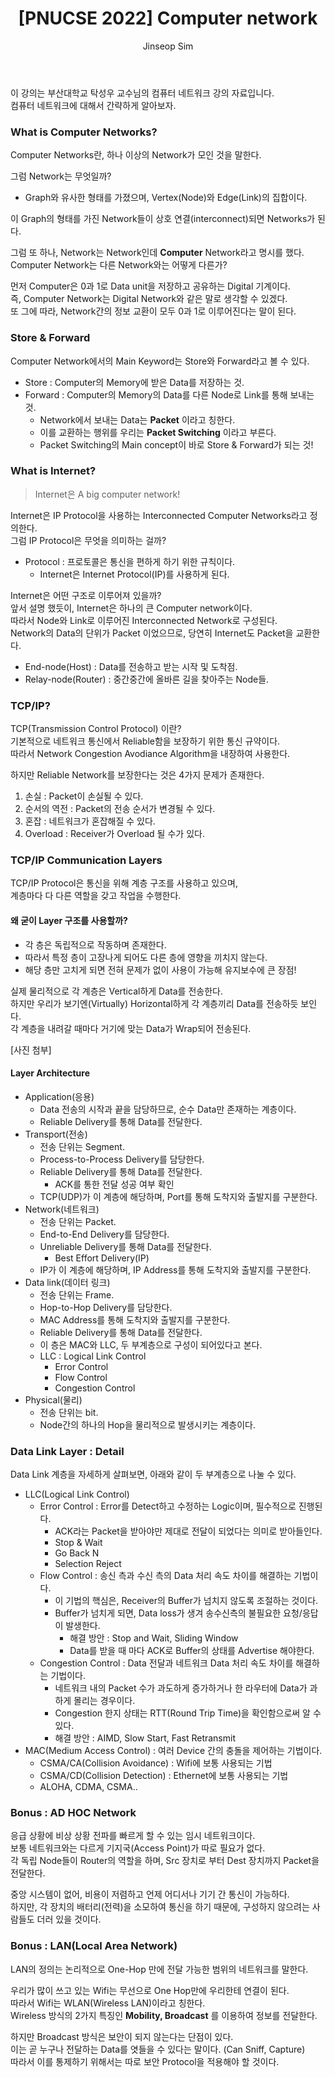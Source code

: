 ﻿---
layout: post
title: "[PNUCSE 2022] Computer network"
categories: Network
tags: [theory]
author:
  - Jinseop Sim
toc: true
---
이 강의는 부산대학교 탁성우 교수님의 컴퓨터 네트워크 강의 자료입니다.  
컴퓨터 네트워크에 대해서 간략하게 알아보자.  

### What is Computer Networks?
Computer Networks란, 하나 이상의 Network가 모인 것을 말한다.  

그럼 Network는 무엇일까?
- Graph와 유사한 형태를 가졌으며, Vertex(Node)와 Edge(Link)의 집합이다.

이 Graph의 형태를 가진 Network들이 상호 연결(interconnect)되면 Networks가 된다.  

그럼 또 하나, Network는 Network인데 __Computer__ Network라고 명시를 했다.  
Computer Network는 다른 Network와는 어떻게 다른가?  

먼저 Computer은 0과 1로 Data unit을 저장하고 공유하는 Digital 기계이다.  
즉, Computer Network는 Digital Network와 같은 말로 생각할 수 있겠다.  
또 그에 따라, Network간의 정보 교환이 모두 0과 1로 이루어진다는 말이 된다.  

### Store & Forward
Computer Network에서의 Main Keyword는 Store와 Forward라고 볼 수 있다.  

- Store : Computer의 Memory에 받은 Data를 저장하는 것.
- Forward : Computer의 Memory의 Data를 다른 Node로 Link를 통해 보내는 것.
  - Network에서 보내는 Data는 __Packet__ 이라고 칭한다.
  - 이를 교환하는 행위를 우리는 __Packet Switching__ 이라고 부른다.
  - Packet Switching의 Main concept이 바로 Store & Forward가 되는 것!

### What is Internet?
> Internet은 A big computer network!  

Internet은 IP Protocol을 사용하는 Interconnected Computer Networks라고 정의한다.  
그럼 IP Protocol은 무엇을 의미하는 걸까?  
- Protocol : 프로토콜은 통신을 편하게 하기 위한 규칙이다.
  - Internet은 Internet Protocol(IP)를 사용하게 된다.

Internet은 어떤 구조로 이루어져 있을까?  
앞서 설명 했듯이, Internet은 하나의 큰 Computer network이다.  
따라서 Node와 Link로 이루어진 Interconnected Network로 구성된다.  
Network의 Data의 단위가 Packet 이었으므로, 당연히 Internet도 Packet을 교환한다.  
- End-node(Host) : Data를 전송하고 받는 시작 및 도착점.
- Relay-node(Router) : 중간중간에 올바른 길을 찾아주는 Node들.

### TCP/IP?
TCP(Transmission Control Protocol) 이란?  
기본적으로 네트워크 통신에서 Reliable함을 보장하기 위한 통신 규약이다.  
따라서 Network Congestion Avodiance Algorithm을 내장하여 사용한다.  

하지만 Reliable Network를 보장한다는 것은 4가지 문제가 존재한다.  
1. 손실 : Packet이 손실될 수 있다.
2. 순서의 역전 : Packet의 전송 순서가 변경될 수 있다.
3. 혼잡 : 네트워크가 혼잡해질 수 있다.
4. Overload : Receiver가 Overload 될 수가 있다.

### TCP/IP Communication Layers
TCP/IP Protocol은 통신을 위해 계층 구조를 사용하고 있으며,  
계층마다 다 다른 역할을 갖고 작업을 수행한다.  

#### 왜 굳이 Layer 구조를 사용할까?
- 각 층은 독립적으로 작동하며 존재한다.
- 따라서 특정 층이 고장나게 되어도 다른 층에 영향을 끼치지 않는다.
- 해당 층만 고치게 되면 전혀 문제가 없이 사용이 가능해 유지보수에 큰 장점!

실제 물리적으로 각 계층은 Vertical하게 Data를 전송한다.  
하지만 우리가 보기엔(Virtually) Horizontal하게 각 계층끼리 Data를 전송하듯 보인다.  
각 계층을 내려갈 때마다 거기에 맞는 Data가 Wrap되어 전송된다.

[사진 첨부]

#### Layer Architecture
- Application(응용)
  - Data 전송의 시작과 끝을 담당하므로, 순수 Data만 존재하는 계층이다.
  - Reliable Delivery를 통해 Data를 전달한다.
- Transport(전송)
  - 전송 단위는 Segment.
  - Process-to-Process Delivery를 담당한다.
  - Reliable Delivery를 통해 Data를 전달한다.
    - ACK를 통한 전달 성공 여부 확인
  - TCP(UDP)가 이 계층에 해당하며, Port를 통해 도착지와 출발지를 구분한다.
- Network(네트워크)
  - 전송 단위는 Packet.
  - End-to-End Delivery를 담당한다.
  - Unreliable Delivery를 통해 Data를 전달한다.
    - Best Effort Delivery(IP)
  - IP가 이 계층에 해당하며, IP Address를 통해 도착지와 출발지를 구분한다.
- Data link(데이터 링크)
  - 전송 단위는 Frame.
  - Hop-to-Hop Delivery를 담당한다.
  - MAC Address를 통해 도착지와 출발지를 구분한다.
  - Reliable Delivery를 통해 Data를 전달한다.
  - 이 층은 MAC와 LLC, 두 부계층으로 구성이 되어있다고 본다.
  - LLC : Logical Link Control
	- Error Control
	- Flow Control
	- Congestion Control
- Physical(물리)
  - 전송 단위는 bit.
  - Node간의 하나의 Hop을 물리적으로 발생시키는 계층이다.  

### Data Link Layer : Detail
Data Link 계층을 자세하게 살펴보면, 아래와 같이 두 부계층으로 나눌 수 있다.  

- LLC(Logical Link Control)
  - Error Control : Error를 Detect하고 수정하는 Logic이며, 필수적으로 진행된다.
    - ACK라는 Packet을 받아야만 제대로 전달이 되었다는 의미로 받아들인다.
	- Stop & Wait
	- Go Back N
	- Selection Reject
  - Flow Control : 송신 측과 수신 측의 Data 처리 속도 차이를 해결하는 기법이다.
    - 이 기법의 핵심은, Receiver의 Buffer가 넘치지 않도록 조절하는 것이다.
	- Buffer가 넘치게 되면, Data loss가 생겨 송수신측의 불필요한 요청/응답이 발생한다.
      - 해결 방안 : Stop and Wait, Sliding Window
	  - Data를 받을 때 마다 ACK로 Buffer의 상태를 Advertise 해야한다.
  - Congestion Control :  Data 전달과 네트워크 Data 처리 속도 차이를 해결하는 기법이다.
    - 네트워크 내의 Packet 수가 과도하게 증가하거나 한 라우터에 Data가 과하게 몰리는 경우이다.
	- Congestion 한지 상태는 RTT(Round Trip Time)을 확인함으로써 알 수 있다.
	- 해결 방안 : AIMD, Slow Start, Fast Retransmit
- MAC(Medium Access Control) : 여러 Device 간의 충돌을 제어하는 기법이다.
  - CSMA/CA(Collision Avoidance) : Wifi에 보통 사용되는 기법
  - CSMA/CD(Collision Detection) : Ethernet에 보통 사용되는 기법
  - ALOHA, CDMA, CSMA..

### Bonus : AD HOC Network
응급 상황에 비상 상황 전파를 빠르게 할 수 있는 임시 네트워크이다.  
보통 네트워크와는 다르게 기지국(Access Point)가 따로 필요가 없다.  
각 독립 Node들이 Router의 역할을 하며, Src 장치로 부터 Dest 장치까지 Packet을 전달한다.  

중앙 시스템이 없어, 비용이 저렴하고 언제 어디서나 기기 간 통신이 가능하다.  
하지만, 각 장치의 배터리(전력)을 소모하여 통신을 하기 때문에, 구성하지 않으려는 사람들도 더러 있을 것이다.  

### Bonus : LAN(Local Area Network)
LAN의 정의는 논리적으로 One-Hop 만에 전달 가능한 범위의 네트워크를 말한다.  

우리가 많이 쓰고 있는 Wifi는 무선으로 One Hop만에 우리한테 연결이 된다.  
따라서 Wifi는 WLAN(Wireless LAN)이라고 칭한다.  
Wireless 방식의 2가지 특징인 __Mobility, Broadcast__ 를 이용하여 정보를 전달한다.  

하지만 Broadcast 방식은 보안이 되지 않는다는 단점이 있다.  
이는 곧 누구나 전달하는 Data를 엿들을 수 있다는 말이다. (Can Sniff, Capture)  
따라서 이를 통제하기 위해서는 따로 보안 Protocol을 적용해야 할 것이다.  